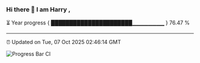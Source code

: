 ### Hi there 👋 I am Harry , 

⏳ Year progress { ██████████████████████▁▁▁▁▁▁▁▁ } 76.47 %

---

⏰ Updated on Tue, 07 Oct 2025 02:46:14 GMT

![Progress Bar CI](https://github.com/duykhang68/duykhang68/workflows/Progress%20Bar%20CI/badge.svg)
